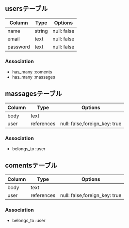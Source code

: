 ## usersテーブル

|Column|Type|Options|
|------|----|-------|
|name|string|null: false|
|email|text|null: false|
|password|text|null: false|
### Association
- has_many :coments
- has_many :massages

## massagesテーブル

|Column|Type|Options|
|------|----|-------|
|body|text||
|user|references|null: false,foreign_key: true|
### Association
- belongs_to :user

## comentsテーブル
|Column|Type|Options|
|------|----|-------|
|body|text||
|user|references|null: false,foreign_key: true|
### Association
- belongs_to :user